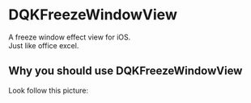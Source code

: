 # DQKFreezeWindowView
A freeze window effect view for iOS.   
Just like office excel.   
## Why you should use DQKFreezeWindowView   
Look follow this picture:
